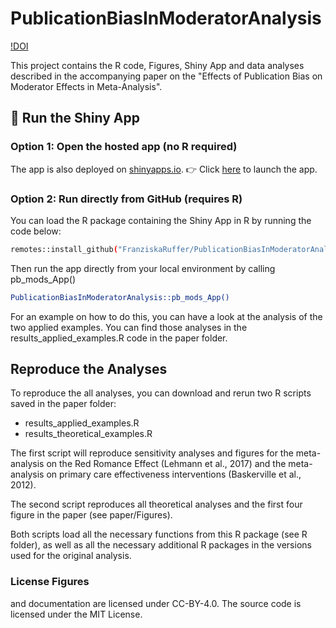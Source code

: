 # PublicationBiasInModeratorAnalysis
[!DOI]()

This project contains the  R code, Figures, Shiny App and data analyses described in the accompanying 
paper on the "Effects of Publication Bias on Moderator Effects in Meta-Analysis".

## 🚀 Run the Shiny App
### Option 1: Open the hosted app (no R required)

The app is also deployed on [shinyapps.io](https://www.shinyapps.io/?utm_source=chatgpt.com).
👉 Click [here](https://franziskaruffer.shinyapps.io/shiny/) to launch the app.


### Option 2: Run directly from GitHub (requires R)

You can load the R package containing the Shiny App in R by running the code below:

```bash
remotes::install_github("FranziskaRuffer/PublicationBiasInModeratorAnalysis")
```

Then run the app directly from your local environment by calling pb_mods_App()

```bash
PublicationBiasInModeratorAnalysis::pb_mods_App()
```
For an example on how to do this, you can have a look at the analysis of the 
two applied examples. You can find those analyses in the results_applied_examples.R
code in the paper folder. 


## Reproduce the Analyses 

To reproduce the all analyses, you can download and rerun two R scripts saved
in the paper folder: 
* results_applied_examples.R
* results_theoretical_examples.R

The first script will reproduce sensitivity analyses and figures for the meta-analysis
on the Red Romance Effect (Lehmann et al., 2017) and the meta-analysis on
primary care effectiveness interventions (Baskerville et al., 2012).

The second script reproduces all theoretical analyses and the first four figure
in the paper (see paper/Figures). 

Both scripts load all the necessary functions from this R package (see R folder), 
as well as all the necessary additional R packages in the versions used for the 
original analysis. 

### License Figures
and documentation are licensed under CC-BY-4.0. The source code is licensed under the MIT License.

